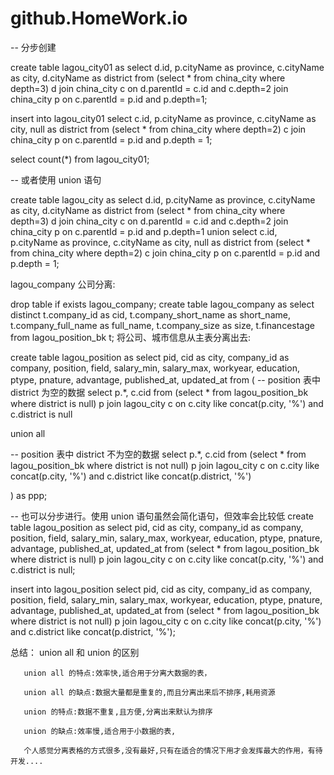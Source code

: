 # github.HomeWork.io


-- 分步创建

create table lagou_city01 as
select d.id, p.cityName as province, c.cityName as city, d.cityName as district from
  (select * from china_city where depth=3) d
    join china_city c on d.parentId = c.id and c.depth=2
    join china_city p on c.parentId = p.id and p.depth=1;

insert into lagou_city01
select c.id, p.cityName as province, c.cityName as city, null as district from (select * from china_city where depth=2) c
  join china_city p on c.parentId = p.id and p.depth = 1;

select count(*) from lagou_city01;

-- 或者使用 union 语句

create table lagou_city as
select d.id, p.cityName as province, c.cityName as city, d.cityName as district from
  (select * from china_city where depth=3) d
    join china_city c on d.parentId = c.id and c.depth=2
    join china_city p on c.parentId = p.id and p.depth=1
union
select c.id, p.cityName as province, c.cityName as city, null as district from (select * from china_city where depth=2) c
  join china_city p on c.parentId = p.id and p.depth = 1;

lagou_company 公司分离:

drop table if exists lagou_company;
create table lagou_company as
  select distinct t.company_id         as cid,
                  t.company_short_name as short_name,
                  t.company_full_name  as full_name,
                  t.company_size       as size,
                  t.financestage
  from lagou_position_bk t;
将公司、城市信息从主表分离出去:

create table lagou_position
as
select pid, cid as city, company_id as company, position, field, salary_min, salary_max, workyear, education, ptype, pnature, advantage, published_at, updated_at from
(
  -- position 表中 district 为空的数据
  select p.*, c.cid from (select * from lagou_position_bk where district is null) p
     join lagou_city c on c.city like concat(p.city, '%') and c.district is null

  union all
  

  -- position 表中 district 不为空的数据
  select p.*, c.cid from (select * from lagou_position_bk where district is not null) p
    join lagou_city c on c.city like concat(p.city, '%') and c.district like concat(p.district, '%')

) as ppp;


-- 也可以分步进行。使用 union 语句虽然会简化语句，但效率会比较低
create table lagou_position as
select pid, cid as city, company_id as company, position, field, salary_min, salary_max, workyear, education, ptype, pnature, advantage, published_at, updated_at
from (select * from lagou_position_bk where district is null) p
  join lagou_city c on c.city like concat(p.city, '%') and c.district is null;

insert into lagou_position
select pid, cid as city, company_id as company, position, field, salary_min, salary_max, workyear, education, ptype, pnature, advantage, published_at, updated_at
from (select * from lagou_position_bk where district is not null) p
  join lagou_city c on c.city like concat(p.city, '%') and c.district like concat(p.district, '%');
  
 总结： union all 和 union 的区别
       
       union all 的特点:效率快,适合用于分离大数据的表，
       
       union all 的缺点:数据大量都是重复的,而且分离出来后不排序,耗用资源
       
       union 的特点:数据不重复,且方便,分离出来默认为排序
       
       union 的缺点:效率慢,适合用于小数据的表,
       
       个人感觉分离表格的方式很多,没有最好,只有在适合的情况下用才会发挥最大的作用，有待开发....
 
 
 
 
 
  
 
